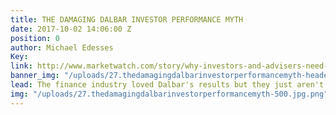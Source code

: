 ```yaml
---
title: THE DAMAGING DALBAR INVESTOR PERFORMANCE MYTH
date: 2017-10-02 14:06:00 Z
position: 0
author: Michael Edesses
Key: 
link: http://www.marketwatch.com/story/why-investors-and-advisers-need-to-question-myths-about-their-performance-2017-09-28
banner_img: "/uploads/27.thedamagingdalbarinvestorperformancemyth-header.jpg.png"
lead: The finance industry loved Dalbar's results but they just aren't at all credible.
img: "/uploads/27.thedamagingdalbarinvestorperformancemyth-500.jpg.png"
---
```


